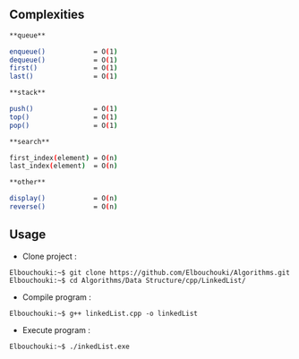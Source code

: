 ## Complexities

 ```sh
**queue**

enqueue()            = O(1)
dequeue()            = O(1)
first()              = O(1)
last()               = O(1)

**stack**

push()               = O(1)
top()                = O(1)
pop()                = O(1)

**search**

first_index(element) = O(n)
last_index(element)  = O(n)

**other**

display()            = O(n)
reverse()            = O(n)
```

## Usage

- Clone project : 
  
 ```console
Elbouchouki:~$ git clone https://github.com/Elbouchouki/Algorithms.git
Elbouchouki:~$ cd Algorithms/Data Structure/cpp/LinkedList/
```

- Compile program : 
  
 ```console
Elbouchouki:~$ g++ linkedList.cpp -o linkedList
```

- Execute program : 
  
 ```console
Elbouchouki:~$ ./inkedList.exe
```